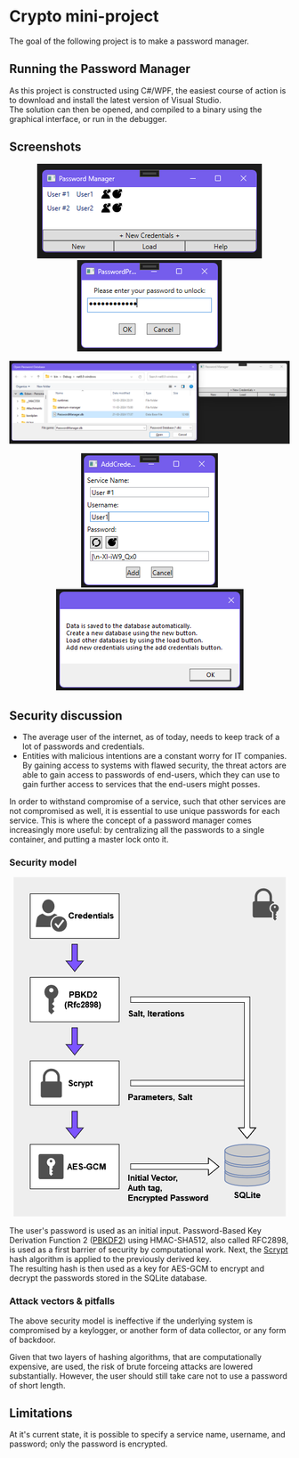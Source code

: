 # Crypto mini-project
The goal of the following project is to make a password manager.

## Running the Password Manager
As this project is constructed using C#/WPF, the easiest course of action is to download and install the latest version of Visual Studio.  
The solution can then be opened, and compiled to a binary using the graphical interface, or run in the debugger.

## Screenshots
<p align="center">
  <img src="img/screenshots/password_manager.png" alt="Password manager"/>
  <img src="img/screenshots/password_prompt.png" alt="Password prompt"/>
</p>
<p align="center">
  <img src="img/screenshots/load_database.png" alt="Loading the database"/>
</p>
<p align="center">
  <img src="img/screenshots/add_credentials.png" alt="Adding credentials"/>
  <img src="img/screenshots/help.png" alt="Help dialog"/>
</p>

## Security discussion
- The average user of the internet, as of today, needs to keep track of a lot of passwords and credentials.  
- Entities with malicious intentions are a constant worry for IT companies. By gaining access to systems with flawed security, the threat actors are able to gain access to passwords of end-users, which they can use to gain further access to services that the end-users might posses.

In order to withstand compromise of a service, such that other services are not compromised as well, it is essential to use unique passwords for each service.
This is where the concept of a password manager comes increasingly more useful: by centralizing all the passwords to a single container, and putting a master lock onto it.  

### Security model
<p align="center">
  <img src="img/Security_model.png" alt="Security model"/>
</p>  

The user's password is used as an initial input. Password-Based Key Derivation Function 2 ([PBKDF2](https://en.wikipedia.org/wiki/PBKDF2)) using HMAC-SHA512, also called RFC2898, is used as a first barrier of security by computational work.
Next, the [Scrypt](https://en.wikipedia.org/wiki/Scrypt) hash algorithm is applied to the previously derived key.  
The resulting hash is then used as a key for AES-GCM to encrypt and decrypt the passwords stored in the SQLite database.

### Attack vectors & pitfalls
The above security model is ineffective if the underlying system is compromised by a keylogger, or another form of data collector, or any form of backdoor.  

Given that two layers of hashing algorithms, that are computationally expensive, are used, the risk of brute forceing attacks are lowered substantially. However, the user should still take care not to use a password of short length.

## Limitations
At it's current state, it is possible to specify a service name, username, and password; only the password is encrypted.

